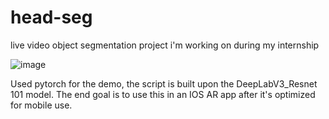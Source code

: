 # head-seg
live video object segmentation project i'm working on during my internship


![image](https://user-images.githubusercontent.com/29634012/190142469-6a16ad39-44fe-4eed-9a34-c9956c0a1b5f.png)

Used pytorch for the demo, the script is built upon the DeepLabV3_Resnet 101 model. The end goal is to use this in an IOS AR app after it's optimized for mobile use.
